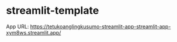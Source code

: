 # streamlit-template

App URL: <https://tetukoanglingkusumo-streamlit-app-streamlit-app-xym8ws.streamlit.app/>
